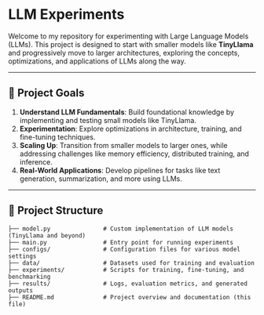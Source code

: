 # LLM Experiments

Welcome to my repository for experimenting with Large Language Models (LLMs). This project is designed to start with smaller models like **TinyLlama** and progressively move to larger architectures, exploring the concepts, optimizations, and applications of LLMs along the way.

---

## 🚀 Project Goals

1. **Understand LLM Fundamentals**: Build foundational knowledge by implementing and testing small models like TinyLlama.
2. **Experimentation**: Explore optimizations in architecture, training, and fine-tuning techniques.
3. **Scaling Up**: Transition from smaller models to larger ones, while addressing challenges like memory efficiency, distributed training, and inference.
4. **Real-World Applications**: Develop pipelines for tasks like text generation, summarization, and more using LLMs.

---

## 📂 Project Structure

```plaintext
├── model.py               # Custom implementation of LLM models (TinyLlama and beyond)
├── main.py                # Entry point for running experiments
├── configs/               # Configuration files for various model settings
├── data/                  # Datasets used for training and evaluation
├── experiments/           # Scripts for training, fine-tuning, and benchmarking
├── results/               # Logs, evaluation metrics, and generated outputs
├── README.md              # Project overview and documentation (this file)
